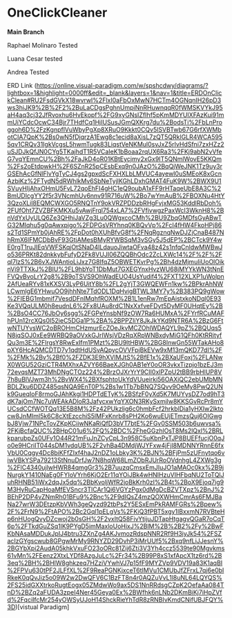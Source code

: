 # OneClickCleaner
__Main Branch__

Raphael Molinaro Tested

Luana Cesar tested

Andrea Tested


ERD Link (https://online.visual-paradigm.com/w/spshcdwy/diagrams/?lightbox=1&highlight=0000ff&edit=_blank&layers=1&nav=1&title=ERDOnClickClean#RU2FsdGVkX18wvrwI%2FlxI0aFbOxMwN7HCTm4OGNqnIH26pD3ws3hiJK9%2B%2F2%2BuLaCDgsPghnUmpiNnRHuwnqqR0fWMSKVYkJ95aH4aq3cj32JfRvoxhu6HvEkopf%2FG9xyGNsIZfIhf5pKmMDYUIXFAzKui91mmUiYCdcOcwC34Bjr7THdfCq1HjIUSusJGmQXKrg7du%2BodsTi%2FbLnProggoh6D%2FzKgnpflVuWbyPgXp8XRuO9Kkkt0CQv5lSVBTwb67G6rfXWMbotCIA7QpK%2Bs0wN5fDjqrzA1Ewg8c1ecid8aXisL7zQT5QRklGLR4WCA5955qv1CRQv31IgkVcgsL5hwmTugk83LiqstVeNKMul0svJxZ5rIvHdSfni7zxHZz2uSJDJkQfJN0CYg5TKajhdT1R5VCaIeK1bBoaa2rqUX6Ra3%2FKj9abN2vVfeG7vqYEmnCU%2Bh%2FaJkD4oR01KBtEycjmy2xGx9IT5QNmlWovE5KKQm%2Fs2oEtdpwkH%2F6SZnR25pCEsbExq9n0JAzO%2BqQjWeJNK1Tz9uy3rGSEhAcGfNlFlvYgTyCJ4gs2gpxdScFXHXLbLMVUC4ayewI0uSMEoK8xGcnAzbiKz%2FTydN5dRWhlkMv6SbNeTyjlKGhLDxhGMAT4FuK9W%2BWX9U1SVuyHIjAhxOHmU5FvL72qoEhFI4gHC1eQ9oubA1xFF9rHTaqeUbE8A3C%2BmUDlcgYY2f5r3VNcmhUv6nnv91R716uW%2Bo7wYmAuB%2FBOXNu4HtY3QzoXLil8EQMCWXGO5RNQTnY9okVRZPDDzbRHgFvjxMG53KddlRbDoh%2FUfOht7ZVZBFKMKXu5vAwjFrql754xLA7%2FVfivwgzPaxWcI3WknH8%2BnVdYxUyULQ6Ze3QHhiJaVZg3Lu0QWgxcoCMh%2BU9ZbqGMDfsGyABwTG32MIqhu5g0qAwxpigo%2FDPGsVRYhnq0KBQvVp%2FcI4fHW4FkoHPj86s2Td1SPmYb0jAhRE%2FpDot0hXUhBfvG8f%2FNqRgznqNwDJZjCnaB487NhRmX6lFMCDbBvF93GtjAMesBMyRYWBSqM3vSGy5J5dEP%2BCTck9Y4wE0rgT1ruJIEqVWFSKqjOtSNaD4ILdauoJiwtaOFva48z42s1nfqCnldwMWBwJo536PRKt82dnkkybFufyD2Fk8VUJI06ZQQBhOdc2ZcLXWc14%2F%2F%2Fql7lzS%2B6vXJWAntioLiJxz7G8IfqZ5OBWETKvrPg%2Bh4dzMjmuIiUoOlOiknVi9TTXkJ%2BIU%2FL9hbYoT1DbMut7GXEGYnxHvzWU68jMYYkWN3tNnEFVQvBvoLrY2g8%2B9oTSVS9OhWadEUO4UsYudif4%2FXT12XLXP1uWolpn2AfUeaRYv81xKXSV3LyP6UitY8b%2FL2gYjT3GWQEWFn1kw%2BPkrAhNWLCwmlgE6YHwuOO9jhhNte7TdODL1DqHvigBTWL3MY7y%2B383PQ9gWow%2FIEBG1mbmif7VesdDFnIMqhfROXM%2B1L1enRw7mEpAistxkoNDql0E93Ke3VQqULM0h8eudnL6%2Fx8UAu8rdC1NxXxfveFDyt5DyMF0UHqtEy%2B%2BsO4CC76JbOy6sgg%2FGPeYnsbNf9zOW7Ra6HUMxA%2FYrfRCuMAFhPUn12rcXQs0I52ieC5DGa1P%2BA%2BPPZliY8JkJkYKd9NTR6A%2BzG6FtwNTUYvsWC2oBROHmCHzmurEcZOeJkvMCZOhlWDAQYL9pZ%2BQUqs5N8jqSOJ0xEe9WRBQ9aOVxkGJrIWsjVDzRqXRpWNBxdyMiG1QFh0KtRRityfQu3m3E%2FlrgsY8RwExIfm1PMzt%2BU9ltHBW%2BG8InwGn55WTakAHo8pXY6HcAQMCDTD7y1qdtHdUSvAQpycOVVFpjBkEVw9xM13mQKD77dI%2F%2FMk%2Bv%2Bf0%2FZDK3E9hXVlMJtS%2BfE1x%2BXaUFoxj%2FLANwX0WGU52GziCTR4MXhxAZVY66BaeXJGh0AB1eY0oOR3vkxTizpjo1bzEJ3m72evqsMZT73MhDNgCTOz224%2BrzOJXrYrY9CII0xlPZpU2tBB9rbHlUP8V7h8uBlVJwm3h%2BvWX4%2BXfsphtoUkYdVUueirki56OAXiQC2ebUMbMNBDLZku6DDZ485qsNQA9EnT0P%2Bs1w1Tb7bBNQ7SQvv9OeMy8PwQ2UNk9GueqIoF8rmoGJAhKkgi1HDPTdETyK%2BSfzF0yXd5K7MUYysDZ7od9hT3dK7ajOm7Nc7uWEAkADloR3JafycxwYqYXON3RKySxmjlw8KKSGvRcPr8mYUCsdCCfWOTQq13E5B8M%2Fz42PUkzlig6c0hmbFcf2hrkblDia1yHXIw2lktocw8JnMIml5k6C8cXtEzcchiS5lMFxKnrb8sPH2Ko6wuEUjETmzsQuj6OIGwgbJ8Vjw71NPcTovZKpKCiiwNKaRiQfD3bVT7btE%2FGv0SSM503b6uwvsa%2FKjBcfaQUC%2BHpC01u6%2FQ%2BDC%2FheGGzhlOsT8Ms2lQxl%2BRLkparubpZs0UFv1O44R21mFuJnZCyCpL3n958C5uKbnPxTJP8BUEFfucjO0qJo0e9HCriIT044sDM1vdqUB%2F2vhBa4DMdjWJYFxw4jFjl8MDNNYRnnE6fxVbU0Cqgy4Dc8biKFfZIxf4haJ2nDZ1oLbky3K%2BJN%2BFjPm5zUFnytqo6viwVBkYSPa79213StNnuDrfJw7N8hqW68LmZObRJUrRoOVdnhgL4ZXWg3g%2FlC4340ujlwHWR84qmgGr3%2B7uuzqCmsxEmJIuJO1aMAOc0kx%2B9jNurgkY1410NaEg0FYIoVYrh6KjO2Er11qYOiJBk4wHNIHzuVIHFbqNU2ToTQlJuhRHNB51iWx2dqJx5dq%2BbKvoljWfR2joBkKrh0zI%2B4t%2BoX9Ejoq7ig9M3HyRuCapHoaMfEVSncr3TlCAr1Qi6VGYzPgx0dMgDcBZVTXpz%2BnJ%2BEhP2DP4vZNmRh01BFu9%2Bnc%2F9dIQsZ4mzQOXWHmCmrAs6FMJBaNa27wrW3DEtzpKbVWh3geQyzd92tbPs2Y5ESxEmPkRAMFGRs%2Bpew%2F%2FrN9%2FtAPO%2Bc2Gql1pELgVs%2FKiQ3fPBT5xgy1IBxxmN7RVBteHp6nHUogQvyDZcwoj2b0sGH%2F2vxItQ58FivYtijuJDTapHtgagvQGaR7oCqT6p%2FTkdGuZSq1lK9PYgD5imMaxloUoHixJ%2BlM%2B%2B2%2Fy%2BwFKbNAsaMDDukJpIJ4btru3ZXnZg4AKJvmozRdspNNR2Rf9H3iyJk54%2FSZacIzGYgscwub8GPgwMrMy9RNYZD29DvhP3iMrUUf5%2Bxq9nfLiJJesnY%2BGYbXpi2AudA05khkVxuFO23oORc81Zij6Zti3V3Yh4ccz5539te90Mgvkms61vMn%2FEenz2XtxLYDf8AzgJuLc%2Fr34%2B99P8xS1xfApcX1tz6rd%2B3eq%2BH%2BHlW8ghkzeq7HZziVYwhVJ7p15fF9MYZVp9VDV19a83K1aqBI%2FPVu630tPF2JLFfXL%2F9ReaPGNKjxceT6tIMVu1CMUbJfZFrxL7qj6e0bIRkeK0qQvJiz5o09W2w2DwQFV6C1BzFT8n4r0AQZuVvL1l8uNL64LQYQS%2FS25idGXXtrkoRugtEogx05ZMdwWo9ax5DS1NnRRdsgCZpK2OefaAa084TnD%2BZq2aFUDA3zpeI4Ner45Geya0Ex%2BWfhk6nLNb2DKmBiKj7iHpZVfd%2FqciIfcMr254yOWSyUJoH14ShckRieYhTdR8zRNBIvKmdCNifUBJFQY%3D)[vistual Paradigm]
